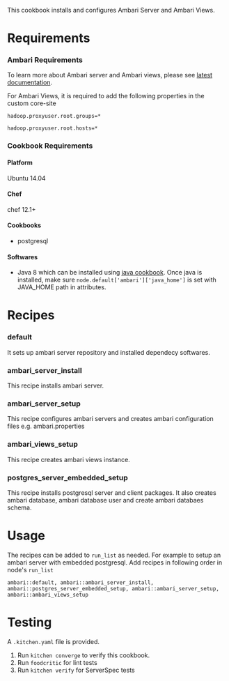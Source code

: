 This cookbook installs and configures Ambari Server and Ambari Views.

Requirements
============
### Ambari Requirements

To learn more about Ambari server and Ambari views, please see [latest documentation](https://docs.hortonworks.com/HDPDocuments/Ambari-2.6.1.3/bk_ambari-views/content/ch_understanding_ambari_views.html).

For Ambari Views, it is required to add the following properties in the custom core-site

`hadoop.proxyuser.root.groups=*`

`hadoop.proxyuser.root.hosts=*`

### Cookbook Requirements
#### Platform
Ubuntu 14.04

#### Chef
chef 12.1+

#### Cookbooks
* postgresql

#### Softwares
* Java 8 which can be installed using [java cookbook](https://supermarket.chef.io/cookbooks/java). Once java is installed, make sure `node.default['ambari']['java_home']` is set with JAVA_HOME path in attributes. 

Recipes
=======
### default
It sets up ambari server repository and installed dependecy softwares.

### ambari\_server\_install
This recipe installs ambari server.

### ambari\_server\_setup
This recipe configures ambari servers and creates ambari configuration files e.g. ambari.properties

### ambari\_views\_setup
This recipe creates ambari views instance.

### postgres\_server\_embedded\_setup
This recipe installs postgresql server and client packages. It also creates ambari database, ambari database user and create ambari databaes schema.


Usage
=====

The recipes can be added to `run_list` as needed. For example to setup an ambari server with embedded postgresql. Add recipes in following order in node's `run_list`

`ambari::default, ambari::ambari_server_install, ambari::postgres_server_embedded_setup, ambari::ambari_server_setup, ambari::ambari_views_setup`

Testing
=======

A `.kitchen.yaml` file is provided.

1. Run `kitchen converge` to verify this cookbook.
2. Run `foodcritic` for lint tests
3. Run `kitchen verify` for ServerSpec tests

